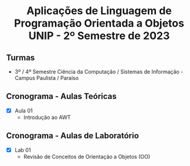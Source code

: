 <h1 align="center">
    Aplicações de Linguagem de Programação Orientada a Objetos UNIP - 2º Semestre de 2023
</h1>

## Turmas
- 3º / 4º Semestre Ciência da Computação / Sistemas de Informação - Campus Paulista / Paraíso

## Cronograma - Aulas Teóricas

- [x]  Aula 01
    - Introdução ao AWT

## Cronograma - Aulas de Laboratório 

- [x]  Lab 01
    - Revisão de Conceitos de Orientação a Objetos (OO)
